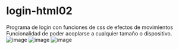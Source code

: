 # login-html02

Programa de login con funciones de css de efectos de movimientos 
Funcionalidad de poder acoplarse a cualquier tamaño o dispositivo.
![image](https://user-images.githubusercontent.com/83435268/154858837-16075577-40af-44ee-9849-abb53fd38993.png)
![image](https://user-images.githubusercontent.com/83435268/154859152-9985989e-c861-47f7-9ace-f31b441c814a.png)
![image](https://user-images.githubusercontent.com/83435268/154859066-9b320516-2dbb-4d90-afa2-0bb2ca2d9f57.png)
